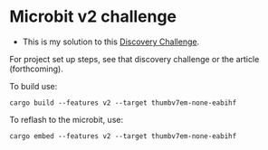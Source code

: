 # Microbit v2 challenge

* This is my solution to this [Discovery Challenge](https://docs.rust-embedded.org/discovery/microbit/05-led-roulette/the-challenge.html). 

For project set up steps, see that discovery challenge or the article (forthcoming).

To build use:

```
cargo build --features v2 --target thumbv7em-none-eabihf
```

To reflash to the microbit, use:

```
cargo embed --features v2 --target thumbv7em-none-eabihf
```

